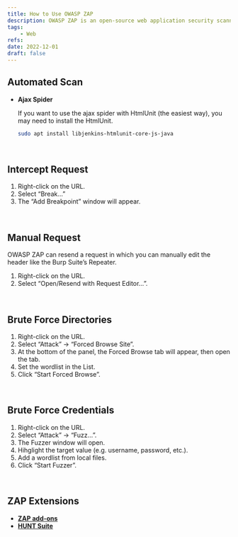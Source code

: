 ```yaml
---
title: How to Use OWASP ZAP
description: OWASP ZAP is an open-source web application security scanner.
tags:
    - Web
refs:
date: 2022-12-01
draft: false
---
```


## Automated Scan

- **Ajax Spider**

    If you want to use the ajax spider with HtmlUnit (the easiest way), you may need to install the HtmlUnit.

    ```sh
    sudo apt install libjenkins-htmlunit-core-js-java
    ```

<br />

## Intercept Request

1. Right-click on the URL.
2. Select “Break…”
3. The “Add Breakpoint” window will appear.

<br />

## Manual Request

OWASP ZAP can resend a request in which you can manually edit the header like the Burp Suite’s Repeater.

1. Right-click on the URL.
2. Select “Open/Resend with Request Editor…”.

<br />

## Brute Force Directories

1. Right-click on the URL.
2. Select “Attack” → “Forced Browse Site”.
3. At the bottom of the panel, the Forced Browse tab will appear, then open the tab.
4. Set the wordlist in the List.
5. Click “Start Forced Browse”.

<br />

## Brute Force Credentials

1. Right-click on the URL.
2. Select “Attack” → “Fuzz…”.
3. The Fuzzer window will open.
4. Hihglight the target value (e.g. username, password, etc.).
5. Add a wordlist from local files.
6. Click “Start Fuzzer”.

<br />

## ZAP Extensions

- **[ZAP add-ons](https://github.com/zaproxy/zap-extensions)**
- **[HUNT Suite](https://github.com/bugcrowd/HUNT)**